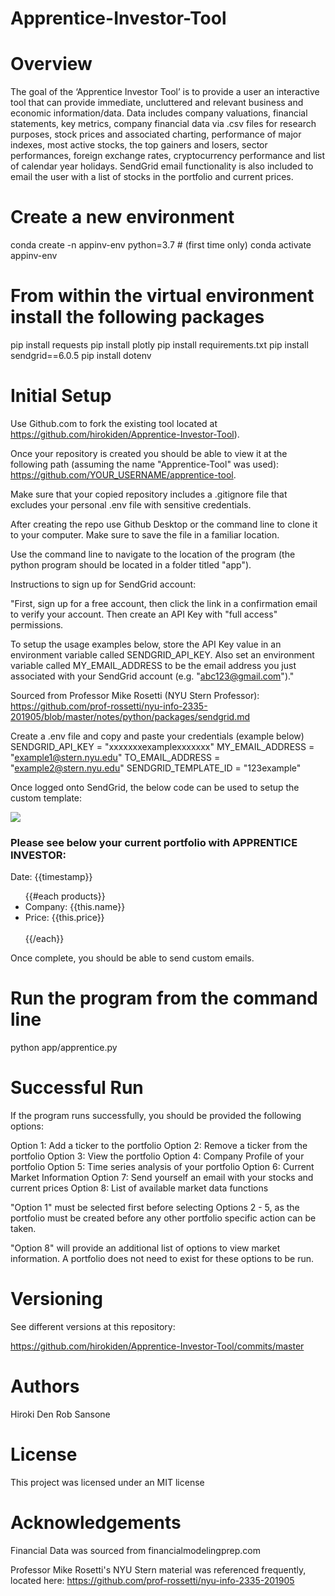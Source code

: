 # Apprentice-Investor-Tool

# Overview

The goal of the ‘Apprentice Investor Tool’ is to provide a user an interactive tool that can provide immediate, uncluttered and relevant business and economic information/data.  Data includes company valuations, financial statements, key metrics, company financial data via .csv files for research purposes, stock prices and associated charting, performance of major indexes, most active stocks, the top gainers and losers, sector performances, foreign exchange rates, cryptocurrency performance and list of calendar year holidays.  SendGrid email functionality is also included to email the user with a list of stocks in the portfolio and current prices.

# Create a new environment

conda create -n appinv-env python=3.7 # (first time only)
conda activate appinv-env

# From within the virtual environment install the following packages

pip install requests
pip install plotly
pip install requirements.txt
pip install sendgrid==6.0.5
pip install dotenv

# Initial Setup

Use Github.com to  fork the existing tool located at https://github.com/hirokiden/Apprentice-Investor-Tool).  

Once your repository is created you should be able to view it at the following path (assuming the name "Apprentice-Tool" was used):
https://github.com/YOUR_USERNAME/apprentice-tool. 

Make sure that your copied repository includes a .gitignore file that excludes your personal .env file with sensitive credentials. 

After creating the repo use Github Desktop or the command line to clone it to your computer.  Make sure to save the file in a familiar location.

Use the command line to navigate to the location of the program (the python program should be located in a folder titled "app").

Instructions to sign up for SendGrid account:

"First, sign up for a free account, then click the link in a confirmation email to verify your account. Then create an API Key with "full access" permissions.

To setup the usage examples below, store the API Key value in an environment variable called SENDGRID_API_KEY. Also set an environment variable called MY_EMAIL_ADDRESS to be the email address you just associated with your SendGrid account (e.g. "abc123@gmail.com")."

Sourced from Professor Mike Rosetti (NYU Stern Professor): https://github.com/prof-rossetti/nyu-info-2335-201905/blob/master/notes/python/packages/sendgrid.md

Create a .env file and copy and paste your credentials (example below)
SENDGRID_API_KEY = "xxxxxxxexamplexxxxxxx"
MY_EMAIL_ADDRESS = "example1@stern.nyu.edu"
TO_EMAIL_ADDRESS = "example2@stern.nyu.edu"
SENDGRID_TEMPLATE_ID = "123example"


Once logged onto SendGrid, the below code can be used to setup the custom template:

<img src="https://i.ibb.co/svxhJST/MDM.png">

<h3>Please see below your current portfolio with APPRENTICE INVESTOR:</h3>

<p>Date: {{timestamp}}</p>

<ul>
{{#each products}}
	<li>Company: {{this.name}}</li>
	<li>Price: {{this.price}}</li>
	<br>
{{/each}}
</ul>

Once complete, you should be able to send custom emails.

# Run the program from the command line

python app/apprentice.py

# Successful Run

If the program runs successfully, you should be provided the following options:

Option 1: Add a ticker to the portfolio
Option 2: Remove a ticker from the portfolio
Option 3: View the portfolio
Option 4: Company Profile of your portfolio
Option 5: Time series analysis of your portfolio
Option 6: Current Market Information
Option 7: Send yourself an email with your stocks and current prices
Option 8: List of available market data functions

"Option 1" must be selected first before selecting Options 2 - 5, as the portfolio must be created before any other portfolio specific action can be taken.

"Option 8" will provide an additional list of options to view market information.  A portfolio does not need to exist for these options to be run.

# Versioning 

See different versions at this repository:

https://github.com/hirokiden/Apprentice-Investor-Tool/commits/master

# Authors

Hiroki Den
Rob Sansone

# License

This project was licensed under an MIT license

# Acknowledgements

Financial Data was sourced from financialmodelingprep.com

Professor Mike Rosetti's NYU Stern material was referenced frequently, located here:
https://github.com/prof-rossetti/nyu-info-2335-201905


